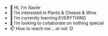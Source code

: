 - 👋 Hi, I’m Xavier
- 👀 I’m interested in Plants & Cheese & Wine
- 🌱 I’m currently learning EVERYTHING
- 💞️ I’m looking to collaborate on nothing special
- 📫 How to reach me ...or not :D
